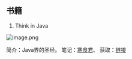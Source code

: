 ## 书籍

1.  Think in Java

![image.png](https://upload-images.jianshu.io/upload_images/5889935-6127c6843fddc65e.png?imageMogr2/auto-orient/strip%7CimageView2/2/w/1240)

简介：Java界的圣经。
笔记：[寒食君](https://github.com/CasualJi/read-think-in-java)、
获取：[链接](https://pan.baidu.com/s/1xD7Mss6f9zrKY8NnsGr9Ow)
